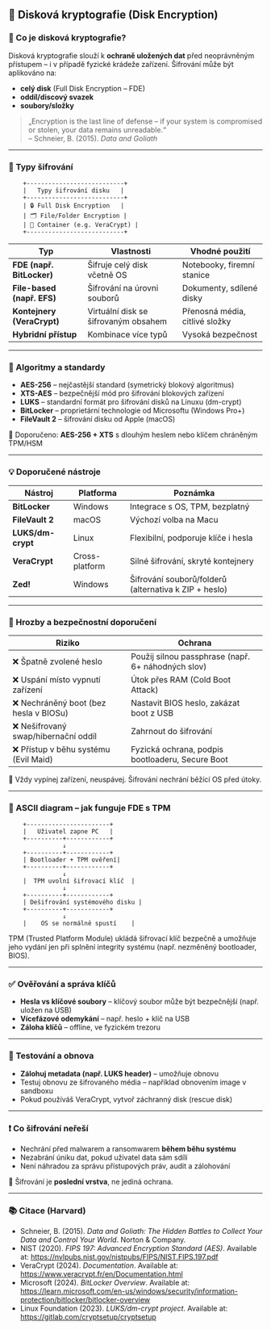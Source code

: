 ## 🔐 Disková kryptografie (Disk Encryption)

### 🧾 Co je disková kryptografie?

Disková kryptografie slouží k **ochraně uložených dat** před neoprávněným přístupem – i v případě fyzické krádeže zařízení. Šifrování může být aplikováno na:

- **celý disk** (Full Disk Encryption – FDE)
- **oddíl/discový svazek**
- **soubory/složky**

> „Encryption is the last line of defense – if your system is compromised or stolen, your data remains unreadable.“  
> – Schneier, B. (2015). *Data and Goliath*

---

### 🧱 Typy šifrování

```
    +---------------------------+
    |   Typy šifrování disku   |
    +---------------------------+
    | 🔒 Full Disk Encryption   |
    | 🗂️ File/Folder Encryption |
    | 📁 Container (e.g. VeraCrypt) |
    +---------------------------+
```

| Typ                | Vlastnosti | Vhodné použití |
|--------------------|------------|----------------|
| **FDE (např. BitLocker)** | Šifruje celý disk včetně OS | Notebooky, firemní stanice |
| **File-based (např. EFS)**| Šifrování na úrovni souborů | Dokumenty, sdílené disky |
| **Kontejnery (VeraCrypt)**| Virtuální disk se šifrovaným obsahem | Přenosná média, citlivé složky |
| **Hybridní přístup**       | Kombinace více typů | Vysoká bezpečnost |

---

### 🔑 Algoritmy a standardy

- **AES-256** – nejčastější standard (symetrický blokový algoritmus)
- **XTS-AES** – bezpečnější mód pro šifrování blokových zařízení
- **LUKS** – standardní formát pro šifrování disků na Linuxu (dm-crypt)
- **BitLocker** – proprietární technologie od Microsoftu (Windows Pro+)
- **FileVault 2** – šifrování disku od Apple (macOS)

📌 Doporučeno: **AES-256 + XTS** s dlouhým heslem nebo klíčem chráněným TPM/HSM

---

### 💡 Doporučené nástroje

| Nástroj        | Platforma | Poznámka |
|----------------|-----------|----------|
| **BitLocker**  | Windows   | Integrace s OS, TPM, bezplatný |
| **FileVault 2**| macOS     | Výchozí volba na Macu |
| **LUKS/dm-crypt** | Linux   | Flexibilní, podporuje klíče i hesla |
| **VeraCrypt**  | Cross-platform | Silné šifrování, skryté kontejnery |
| **Zed!**       | Windows   | Šifrování souborů/folderů (alternativa k ZIP + heslo) |

---

### 🧯 Hrozby a bezpečnostní doporučení

| Riziko                                | Ochrana |
|---------------------------------------|---------|
| ❌ Špatně zvolené heslo               | Použij silnou passphrase (např. 6+ náhodných slov) |
| ❌ Uspání místo vypnutí zařízení      | Útok přes RAM (Cold Boot Attack) |
| ❌ Nechráněný boot (bez hesla v BIOSu)| Nastavit BIOS heslo, zakázat boot z USB |
| ❌ Nešifrovaný swap/hibernační oddíl  | Zahrnout do šifrování |
| ❌ Přístup v běhu systému (Evil Maid) | Fyzická ochrana, podpis bootloaderu, Secure Boot |

📌 Vždy vypínej zařízení, neuspávej. Šifrování nechrání běžící OS před útoky.

---

### 🔐 ASCII diagram – jak funguje FDE s TPM

```
    +-----------------------+
    |   Uživatel zapne PC   |
    +----------+------------+
               ↓
    +----------+------------+
    | Bootloader + TPM ověření|
    +----------+------------+
               ↓
    |  TPM uvolní šifrovací klíč  |
               ↓
    +----------+------------+
    | Dešifrování systémového disku |
    +----------+------------+
               ↓
    |    OS se normálně spustí    |
```

TPM (Trusted Platform Module) ukládá šifrovací klíč bezpečně a umožňuje jeho vydání jen při splnění integrity systému (např. nezměněný bootloader, BIOS).

---

### ✅ Ověřování a správa klíčů

- **Hesla vs klíčové soubory** – klíčový soubor může být bezpečnější (např. uložen na USB)
- **Vícefázové odemykání** – např. heslo + klíč na USB
- **Záloha klíčů** – offline, ve fyzickém trezoru

---

### 🧪 Testování a obnova

- **Zálohuj metadata (např. LUKS header)** – umožňuje obnovu
- Testuj obnovu ze šifrovaného média – například obnovením image v sandboxu
- Pokud používáš VeraCrypt, vytvoř záchranný disk (rescue disk)

---

### ❗ Co šifrování neřeší

- Nechrání před malwarem a ransomwarem **během běhu systému**
- Nezabrání úniku dat, pokud uživatel data sám sdílí
- Není náhradou za správu přístupových práv, audit a zálohování

📌 Šifrování je **poslední vrstva**, ne jediná ochrana.

---

### 📚 Citace (Harvard)

- Schneier, B. (2015). *Data and Goliath: The Hidden Battles to Collect Your Data and Control Your World*. Norton & Company.  
- NIST (2020). *FIPS 197: Advanced Encryption Standard (AES)*. Available at: https://nvlpubs.nist.gov/nistpubs/FIPS/NIST.FIPS.197.pdf  
- VeraCrypt (2024). *Documentation*. Available at: https://www.veracrypt.fr/en/Documentation.html  
- Microsoft (2024). *BitLocker Overview*. Available at: https://learn.microsoft.com/en-us/windows/security/information-protection/bitlocker/bitlocker-overview  
- Linux Foundation (2023). *LUKS/dm-crypt project*. Available at: https://gitlab.com/cryptsetup/cryptsetup


